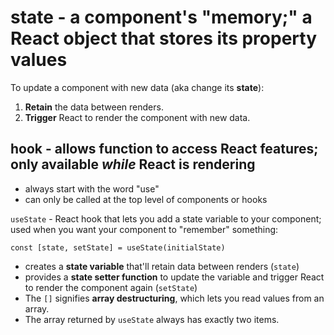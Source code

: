# state - a component's "memory;" a React object that stores its property values

To update a component with new data (aka change its **state**):

1. **Retain** the data between renders.
2. **Trigger** React to render the component with new data.

## hook - allows function to access React features; only available *while* React is rendering
- always start with the word "use"
- can only be called at the top level of components or hooks

`useState` - React hook that lets you add a state variable to your component; used when you want your component to "remember" something:

`const [state, setState] = useState(initialState)`

  - creates a **state variable** that'll retain data between renders (`state`)
  - provides a **state setter function** to update the variable and trigger React to render the component again (`setState`)
  - The `[]` signifies **array destructuring**, which lets you read values from an array. 
  - The array returned by `useState` always has exactly two items.
  